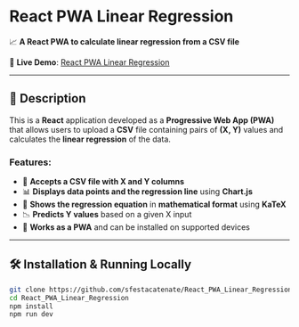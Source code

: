 # **React PWA Linear Regression**  
📈 **A React PWA to calculate linear regression from a CSV file**  

🔗 **Live Demo**: [React PWA Linear Regression](https://react-pwa-linear-regression.surge.sh/)  

---

## **📌 Description**  
This is a **React** application developed as a **Progressive Web App (PWA)** that allows users to upload a **CSV** file containing pairs of **(X, Y)** values and calculates the **linear regression** of the data.  

### Features:  
- 📂 **Accepts a CSV file with X and Y columns**  
- 📊 **Displays data points and the regression line** using **Chart.js**  
- 🧮 **Shows the regression equation** in **mathematical format** using **KaTeX**  
- 📉 **Predicts Y values** based on a given X input  
- 🚀 **Works as a PWA** and can be installed on supported devices  

---

## **🛠️ Installation & Running Locally**  
```sh
git clone https://github.com/sfestacatenate/React_PWA_Linear_Regression.git
cd React_PWA_Linear_Regression
npm install
npm run dev

